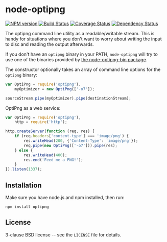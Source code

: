 node-optipng
============

[![NPM version](https://badge.fury.io/js/optipng.svg)](http://badge.fury.io/js/optipng)
[![Build Status](https://travis-ci.org/papandreou/node-optipng.svg?branch=master)](https://travis-ci.org/papandreou/node-optipng)
[![Coverage Status](https://coveralls.io/repos/papandreou/node-optipng/badge.svg)](https://coveralls.io/r/papandreou/node-optipng)
[![Dependency Status](https://david-dm.org/papandreou/node-optipng.svg)](https://david-dm.org/papandreou/node-optipng)

The optipng command line utility as a readable/writable stream. This
is handy for situations where you don't want to worry about writing
the input to disc and reading the output afterwards.

If you don't have an `optipng` binary in your PATH, `node-optipng`
will try to use one of the binaries provided by <a
href="https://github.com/yeoman/node-optipng-bin">the node-optipng-bin
package</a>.

The constructor optionally takes an array of command line options for
the `optipng` binary:

```javascript
var OptiPng = require('optipng'),
    myOptimizer = new OptiPng(['-o7']);

sourceStream.pipe(myOptimizer).pipe(destinationStream);
```

OptiPng as a web service:

```javascript
var OptiPng = require('optipng'),
    http = require('http');

http.createServer(function (req, res) {
    if (req.headers['content-type'] === 'image/png') {
        res.writeHead(200, {'Content-Type': 'image/png'});
        req.pipe(new OptiPng(['-o7'])).pipe(res);
    } else {
        res.writeHead(400);
        res.end('Feed me a PNG!');
    }
}).listen(1337);
```

Installation
------------

Make sure you have node.js and npm installed, then run:

    npm install optipng

License
-------

3-clause BSD license -- see the `LICENSE` file for details.
